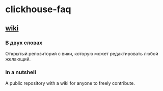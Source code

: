 # clickhouse-faq

## [wiki](https://github.com/hatarist/clickhouse-faq/wiki)

### В двух словах

Открытый репозиторий с вики, которую может редактировать любой желающий.

### In a nutshell

A public repository with a wiki for anyone to freely contribute.
